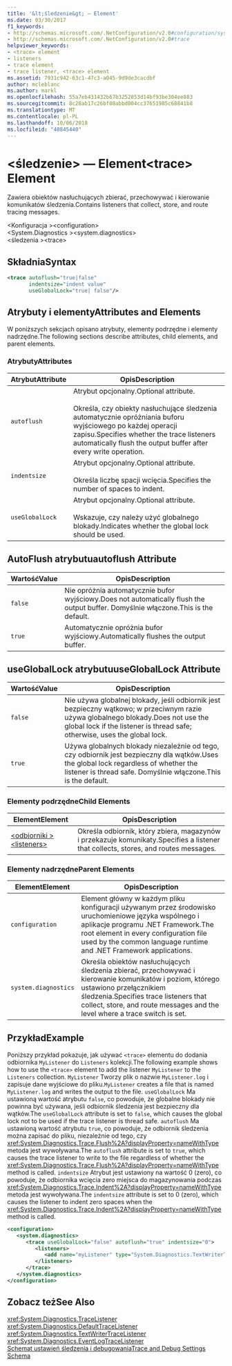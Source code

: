 ```yaml
---
title: '&lt;śledzenie&gt; — Element'
ms.date: 03/30/2017
f1_keywords:
- http://schemas.microsoft.com/.NetConfiguration/v2.0#configuration/system.diagnostics/trace
- http://schemas.microsoft.com/.NetConfiguration/v2.0#trace
helpviewer_keywords:
- <trace> element
- listeners
- trace element
- trace listener, <trace> element
ms.assetid: 7931c942-63c1-47c3-a045-9d9de3cacdbf
author: mcleblanc
ms.author: markl
ms.openlocfilehash: 55a7eb431432b67b3252853d14bf93be304ee883
ms.sourcegitcommit: 8c28ab17c26bf08abbd004cc37651985c68841b8
ms.translationtype: MT
ms.contentlocale: pl-PL
ms.lasthandoff: 10/06/2018
ms.locfileid: "48845440"
---
```

# <a name="lttracegt-element"></a><span data-ttu-id="18887-102">&lt;śledzenie&gt; — Element</span><span class="sxs-lookup"><span data-stu-id="18887-102">&lt;trace&gt; Element</span></span>
<span data-ttu-id="18887-103">Zawiera obiektów nasłuchujących zbierać, przechowywać i kierowanie komunikatów śledzenia.</span><span class="sxs-lookup"><span data-stu-id="18887-103">Contains listeners that collect, store, and route tracing messages.</span></span>  
  
 <span data-ttu-id="18887-104">\<Konfiguracja ></span><span class="sxs-lookup"><span data-stu-id="18887-104">\<configuration></span></span>  
<span data-ttu-id="18887-105">\<System.Diagnostics ></span><span class="sxs-lookup"><span data-stu-id="18887-105">\<system.diagnostics></span></span>  
<span data-ttu-id="18887-106">\<śledzenia ></span><span class="sxs-lookup"><span data-stu-id="18887-106">\<trace></span></span>  
  
## <a name="syntax"></a><span data-ttu-id="18887-107">Składnia</span><span class="sxs-lookup"><span data-stu-id="18887-107">Syntax</span></span>  
  
```xml  
<trace autoflush="true|false"   
       indentsize="indent value"  
       useGlobalLock="true| false"/>  
```  
  
## <a name="attributes-and-elements"></a><span data-ttu-id="18887-108">Atrybuty i elementy</span><span class="sxs-lookup"><span data-stu-id="18887-108">Attributes and Elements</span></span>  
 <span data-ttu-id="18887-109">W poniższych sekcjach opisano atrybuty, elementy podrzędne i elementy nadrzędne.</span><span class="sxs-lookup"><span data-stu-id="18887-109">The following sections describe attributes, child elements, and parent elements.</span></span>  
  
### <a name="attributes"></a><span data-ttu-id="18887-110">Atrybuty</span><span class="sxs-lookup"><span data-stu-id="18887-110">Attributes</span></span>  
  
|<span data-ttu-id="18887-111">Atrybut</span><span class="sxs-lookup"><span data-stu-id="18887-111">Attribute</span></span>|<span data-ttu-id="18887-112">Opis</span><span class="sxs-lookup"><span data-stu-id="18887-112">Description</span></span>|  
|---------------|-----------------|  
|`autoflush`|<span data-ttu-id="18887-113">Atrybut opcjonalny.</span><span class="sxs-lookup"><span data-stu-id="18887-113">Optional attribute.</span></span><br /><br /> <span data-ttu-id="18887-114">Określa, czy obiekty nasłuchujące śledzenia automatycznie opróżniania buforu wyjściowego po każdej operacji zapisu.</span><span class="sxs-lookup"><span data-stu-id="18887-114">Specifies whether the trace listeners automatically flush the output buffer after every write operation.</span></span>|  
|`indentsize`|<span data-ttu-id="18887-115">Atrybut opcjonalny.</span><span class="sxs-lookup"><span data-stu-id="18887-115">Optional attribute.</span></span><br /><br /> <span data-ttu-id="18887-116">Określa liczbę spacji wcięcia.</span><span class="sxs-lookup"><span data-stu-id="18887-116">Specifies the number of spaces to indent.</span></span>|  
|`useGlobalLock`|<span data-ttu-id="18887-117">Atrybut opcjonalny.</span><span class="sxs-lookup"><span data-stu-id="18887-117">Optional attribute.</span></span><br /><br /> <span data-ttu-id="18887-118">Wskazuje, czy należy użyć globalnego blokady.</span><span class="sxs-lookup"><span data-stu-id="18887-118">Indicates whether the global lock should be used.</span></span>|  
  
## <a name="autoflush-attribute"></a><span data-ttu-id="18887-119">AutoFlush atrybutu</span><span class="sxs-lookup"><span data-stu-id="18887-119">autoflush Attribute</span></span>  
  
|<span data-ttu-id="18887-120">Wartość</span><span class="sxs-lookup"><span data-stu-id="18887-120">Value</span></span>|<span data-ttu-id="18887-121">Opis</span><span class="sxs-lookup"><span data-stu-id="18887-121">Description</span></span>|  
|-----------|-----------------|  
|`false`|<span data-ttu-id="18887-122">Nie opróżnia automatycznie bufor wyjściowy.</span><span class="sxs-lookup"><span data-stu-id="18887-122">Does not automatically flush the output buffer.</span></span> <span data-ttu-id="18887-123">Domyślnie włączone.</span><span class="sxs-lookup"><span data-stu-id="18887-123">This is the default.</span></span>|  
|`true`|<span data-ttu-id="18887-124">Automatycznie opróżnia bufor wyjściowy.</span><span class="sxs-lookup"><span data-stu-id="18887-124">Automatically flushes the output buffer.</span></span>|  
  
## <a name="usegloballock-attribute"></a><span data-ttu-id="18887-125">useGlobalLock atrybutu</span><span class="sxs-lookup"><span data-stu-id="18887-125">useGlobalLock Attribute</span></span>  
  
|<span data-ttu-id="18887-126">Wartość</span><span class="sxs-lookup"><span data-stu-id="18887-126">Value</span></span>|<span data-ttu-id="18887-127">Opis</span><span class="sxs-lookup"><span data-stu-id="18887-127">Description</span></span>|  
|-----------|-----------------|  
|`false`|<span data-ttu-id="18887-128">Nie używa globalnej blokady, jeśli odbiornik jest bezpieczny wątkowo; w przeciwnym razie używa globalnego blokady.</span><span class="sxs-lookup"><span data-stu-id="18887-128">Does not use the global lock if the listener is thread safe; otherwise, uses the global lock.</span></span>|  
|`true`|<span data-ttu-id="18887-129">Używa globalnych blokady niezależnie od tego, czy odbiornik jest bezpieczny dla wątków.</span><span class="sxs-lookup"><span data-stu-id="18887-129">Uses the global lock regardless of whether the listener is thread safe.</span></span> <span data-ttu-id="18887-130">Domyślnie włączone.</span><span class="sxs-lookup"><span data-stu-id="18887-130">This is the default.</span></span>|  
  
### <a name="child-elements"></a><span data-ttu-id="18887-131">Elementy podrzędne</span><span class="sxs-lookup"><span data-stu-id="18887-131">Child Elements</span></span>  
  
|<span data-ttu-id="18887-132">Element</span><span class="sxs-lookup"><span data-stu-id="18887-132">Element</span></span>|<span data-ttu-id="18887-133">Opis</span><span class="sxs-lookup"><span data-stu-id="18887-133">Description</span></span>|  
|-------------|-----------------|  
|[<span data-ttu-id="18887-134">\<odbiorniki ></span><span class="sxs-lookup"><span data-stu-id="18887-134">\<listeners></span></span>](../../../../../docs/framework/configure-apps/file-schema/trace-debug/listeners-element-for-trace.md)|<span data-ttu-id="18887-135">Określa odbiornik, który zbiera, magazynów i przekazuje komunikaty.</span><span class="sxs-lookup"><span data-stu-id="18887-135">Specifies a listener that collects, stores, and routes messages.</span></span>|  
  
### <a name="parent-elements"></a><span data-ttu-id="18887-136">Elementy nadrzędne</span><span class="sxs-lookup"><span data-stu-id="18887-136">Parent Elements</span></span>  
  
|<span data-ttu-id="18887-137">Element</span><span class="sxs-lookup"><span data-stu-id="18887-137">Element</span></span>|<span data-ttu-id="18887-138">Opis</span><span class="sxs-lookup"><span data-stu-id="18887-138">Description</span></span>|  
|-------------|-----------------|  
|`configuration`|<span data-ttu-id="18887-139">Element główny w każdym pliku konfiguracji używanym przez środowisko uruchomieniowe języka wspólnego i aplikacje programu .NET Framework.</span><span class="sxs-lookup"><span data-stu-id="18887-139">The root element in every configuration file used by the common language runtime and .NET Framework applications.</span></span>|  
|`system.diagnostics`|<span data-ttu-id="18887-140">Określa obiektów nasłuchujących śledzenia zbierać, przechowywać i kierowanie komunikatów i poziom, którego ustawiono przełącznikiem śledzenia.</span><span class="sxs-lookup"><span data-stu-id="18887-140">Specifies trace listeners that collect, store, and route messages and the level where a trace switch is set.</span></span>|  
  
## <a name="example"></a><span data-ttu-id="18887-141">Przykład</span><span class="sxs-lookup"><span data-stu-id="18887-141">Example</span></span>  
 <span data-ttu-id="18887-142">Poniższy przykład pokazuje, jak używać `<trace>` elementu do dodania odbiornika `MyListener` do `Listeners` kolekcji.</span><span class="sxs-lookup"><span data-stu-id="18887-142">The following example shows how to use the `<trace>` element to add the listener `MyListener` to the `Listeners` collection.</span></span> <span data-ttu-id="18887-143">`MyListener` Tworzy plik o nazwie `MyListener.log` i zapisuje dane wyjściowe do pliku.</span><span class="sxs-lookup"><span data-stu-id="18887-143">`MyListener` creates a file that is named `MyListener.log` and writes the output to the file.</span></span> <span data-ttu-id="18887-144">`useGlobalLock` Ma ustawioną wartość atrybutu `false`, co powoduje, że globalne blokady nie powinna być używana, jeśli odbiornik śledzenia jest bezpieczny dla wątków.</span><span class="sxs-lookup"><span data-stu-id="18887-144">The `useGlobalLock` attribute is set to `false`, which causes the global lock not to be used if the trace listener is thread safe.</span></span> <span data-ttu-id="18887-145">`autoflush` Ma ustawioną wartość atrybutu `true`, co powoduje, że odbiornik śledzenia można zapisać do pliku, niezależnie od tego, czy <xref:System.Diagnostics.Trace.Flush%2A?displayProperty=nameWithType> metoda jest wywoływana.</span><span class="sxs-lookup"><span data-stu-id="18887-145">The `autoflush` attribute is set to `true`, which causes the trace listener to write to the file regardless of whether the <xref:System.Diagnostics.Trace.Flush%2A?displayProperty=nameWithType> method is called.</span></span> <span data-ttu-id="18887-146">`indentsize` Atrybut jest ustawiony na wartość 0 (zero), co powoduje, że odbiornika wcięcia zero miejsca do magazynowania podczas <xref:System.Diagnostics.Trace.Indent%2A?displayProperty=nameWithType> metoda jest wywoływana.</span><span class="sxs-lookup"><span data-stu-id="18887-146">The `indentsize` attribute is set to 0 (zero), which causes the listener to indent zero spaces when the <xref:System.Diagnostics.Trace.Indent%2A?displayProperty=nameWithType> method is called.</span></span>  
  
```xml  
<configuration>  
   <system.diagnostics>  
      <trace useGlobalLock="false" autoflush="true" indentsize="0">  
         <listeners>  
            <add name="myListener" type="System.Diagnostics.TextWriterTraceListener, system version=1.0.3300.0, Culture=neutral, PublicKeyToken=b77a5c561934e089" initializeData="c:\myListener.log" />  
         </listeners>  
      </trace>  
   </system.diagnostics>  
</configuration>  
```  
  
## <a name="see-also"></a><span data-ttu-id="18887-147">Zobacz też</span><span class="sxs-lookup"><span data-stu-id="18887-147">See Also</span></span>  
 <xref:System.Diagnostics.TraceListener>  
 <xref:System.Diagnostics.DefaultTraceListener>  
 <xref:System.Diagnostics.TextWriterTraceListener>  
 <xref:System.Diagnostics.EventLogTraceListener>  
 [<span data-ttu-id="18887-148">Schemat ustawień śledzenia i debugowania</span><span class="sxs-lookup"><span data-stu-id="18887-148">Trace and Debug Settings Schema</span></span>](../../../../../docs/framework/configure-apps/file-schema/trace-debug/index.md)
